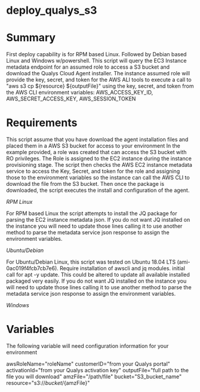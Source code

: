 # deploy_qualys_s3

# Summary
First deploy capability is for RPM based Linux. Followed by Debian based Linux and Windows w/powershell. This script will query the
EC3 Instance metadata endpoint for an assumed role to access a S3 bucket and download the Qualys Cloud Agent installer.
The instance assumed role will provide the key, secret, and token for the AWS ALI tools to execute a call to "aws s3 cp ${resource} ${outputFile}"
using the key, secret, and token from the AWS CLI environment variables: AWS_ACCESS_KEY_ID, AWS_SECRET_ACCESS_KEY, AWS_SESSION_TOKEN

# Requirements
This script assume that you have download the agent installation files and placed them in a AWS S3 bucket for access to your environment
In the example provided, a role was created that can access the S3 bucket with RO privileges. The Role is assigned to the EC2 instance
during the instance provisioning stage. The script then checks the AWS EC2 instance metadata service to access the Key, Secret, and token
for the role and assigning those to the environment variables so the instance can call the AWS CLI to download the file from the S3 bucket.
Then once the package is downloaded, the script executes the install and configuration of the agent.

*RPM Linux*

For RPM based Linux the script attempts to install the JQ package for parsing the EC2 instance metadata json. If you do not want
JQ installed on the instance you will need to update those lines calling it to use another method to parse the metadata service json
response to assign the environment variables.

*Ubuntu/Debian*

For Ubuntu/Debian Linux, this script was tested on Ubuntu 18.04 LTS (ami-0ac019f4fcb7cb7e6). Require installation of awscli and jq modules.
initial call for apt -y update. This could be altered to update all available installed packaged very easily. If you do not want
JQ installed on the instance you will need to update those lines calling it to use another method to parse the metadata service json
response to assign the environment variables.

*Windows*



# Variables
The following variable will need configuration information for your environment

awsRoleName="roleName"
customerID="from your Qualys portal"
activationId="from your Qualys activation key"
outputFile="full path to the file you will download"
amzFile="/path/file"
bucket="S3_bucket_name"
resource="s3://${bucket}/${amzFile}"
